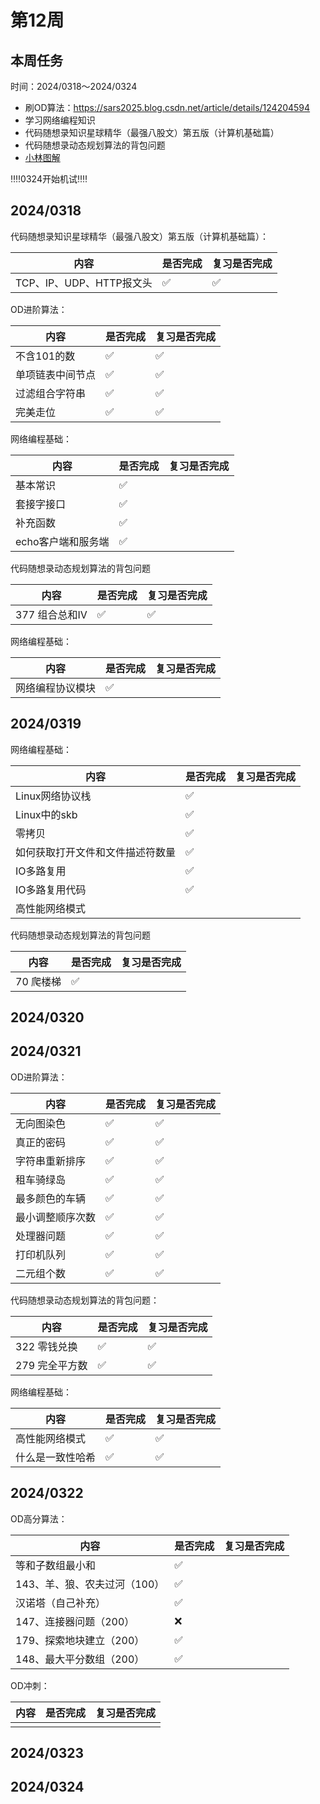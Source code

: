 # 第12周

## 本周任务

时间：2024/0318～2024/0324

+ 刷OD算法：https://sars2025.blog.csdn.net/article/details/124204594
+ 学习网络编程知识
+ 代码随想录知识星球精华（最强八股文）第五版（计算机基础篇）
+ 代码随想录动态规划算法的背包问题
+ [小林图解](https://www.xiaolincoding.com/os/8_network_system/selete_poll_epoll.html#%E6%9C%80%E5%9F%BA%E6%9C%AC%E7%9A%84-socket-%E6%A8%A1%E5%9E%8B)

‼️‼️0324开始机试‼️‼️

## 2024/0318

代码随想录知识星球精华（最强八股文）第五版（计算机基础篇）：

| 内容                     | 是否完成 | 复习是否完成 |
| ------------------------ | -------- | ------------ |
| TCP、IP、UDP、HTTP报文头 | ✅        | ✅            |

OD进阶算法：

| 内容             | 是否完成 | 复习是否完成 |
| ---------------- | -------- | ------------ |
| 不含101的数      | ✅        | ✅            |
| 单项链表中间节点 | ✅        | ✅            |
| 过滤组合字符串   | ✅        | ✅            |
| 完美走位         | ✅        | ✅            |

网络编程基础：

| 内容               | 是否完成 | 复习是否完成 |
| ------------------ | -------- | ------------ |
| 基本常识           | ✅        |              |
| 套接字接口         | ✅        |              |
| 补充函数           | ✅        |              |
| echo客户端和服务端 | ✅        |              |

代码随想录动态规划算法的背包问题

| 内容           | 是否完成 | 复习是否完成 |
| -------------- | -------- | ------------ |
| 377 组合总和IV | ✅        | ✅            |

网络编程基础：

| 内容             | 是否完成 | 复习是否完成 |
| ---------------- | -------- | ------------ |
| 网络编程协议模块 | ✅        |              |

## 2024/0319

网络编程基础：

| 内容                             | 是否完成 | 复习是否完成 |
| -------------------------------- | -------- | ------------ |
| Linux网络协议栈                  | ✅        |              |
| Linux中的skb                     | ✅        |              |
| 零拷贝                           | ✅        |              |
| 如何获取打开文件和文件描述符数量 | ✅        |              |
| IO多路复用                       | ✅        |              |
| IO多路复用代码                   | ✅        |              |
| 高性能网络模式                   |          |              |

代码随想录动态规划算法的背包问题

| 内容      | 是否完成 | 复习是否完成 |
| --------- | -------- | ------------ |
| 70 爬楼梯 | ✅        |              |

## 2024/0320

## 2024/0321

OD进阶算法：

| 内容             | 是否完成 | 复习是否完成 |
| ---------------- | -------- | ------------ |
| 无向图染色       | ✅        | ✅            |
| 真正的密码       | ✅        | ✅            |
| 字符串重新排序   | ✅        | ✅            |
| 租车骑绿岛       | ✅        | ✅            |
| 最多颜色的车辆   | ✅        | ✅            |
| 最小调整顺序次数 | ✅        | ✅            |
| 处理器问题       | ✅        | ✅            |
| 打印机队列       | ✅        | ✅            |
| 二元组个数       | ✅        | ✅            |

代码随想录动态规划算法的背包问题：

| 内容           | 是否完成 | 复习是否完成 |
| -------------- | -------- | ------------ |
| 322 零钱兑换   | ✅        | ✅            |
| 279 完全平方数 | ✅        | ✅            |

网络编程基础：

| 内容             | 是否完成 | 复习是否完成 |
| ---------------- | -------- | ------------ |
| 高性能网络模式   | ✅        | ✅            |
| 什么是一致性哈希 | ✅        | ✅            |

## 2024/0322

OD高分算法：

| 内容                         | 是否完成 | 复习是否完成 |
| ---------------------------- | -------- | ------------ |
| 等和子数组最小和             | ✅        |              |
| 143、羊、狼、农夫过河（100） | ✅        |              |
| 汉诺塔（自己补充）           | ✅        |              |
| 147、连接器问题（200）       | ❌        |              |
| 179、探索地块建立（200）     | ✅        |              |
| 148、最大平分数组（200）     | ✅        |              |

OD冲刺：

| 内容 | 是否完成 | 复习是否完成 |
| ---- | -------- | ------------ |
|      |          |              |

## 2024/0323

## 2024/0324

